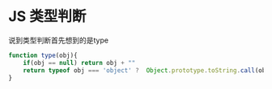 # JS 类型判断

说到类型判断首先想到的是type

```js
function type(obj){
    if(obj == null) return obj + ""
    return typeof obj === 'object' ?  Object.prototype.toString.call(obj).slice(8, -1).toLocaleLowerCase() : typeof obj
}
```
